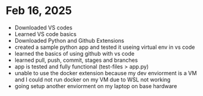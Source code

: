 # Feb 16, 2025
  - Downloaded VS codes
  - Learned VS code basics
  - Downloaded Python and Github Extensions
  - created a sample python app and tested it useing virtual env in vs code
  - learned the basics of using github with vs code
  - learned pull, push, commit, stages and branches
  - app is tested and fully functional (test-files > app.py)
  - unable to use the docker extension because my dev enviorment is a VM and I could not run docker on my VM due to WSL not working
  - going setup another enviorment on my laptop on base hardware
